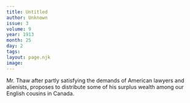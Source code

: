 ```yaml
---
title: Untitled
author: Unknown
issue: 3
volume: 9
year: 1913
month: 25
day: 2
tags:
layout: page.njk
image:
---
```

Mr. Thaw after partly satisfying the demands of American lawyers and alienists, proposes to distribute some of his surplus wealth among our English cousins in Canada.       


